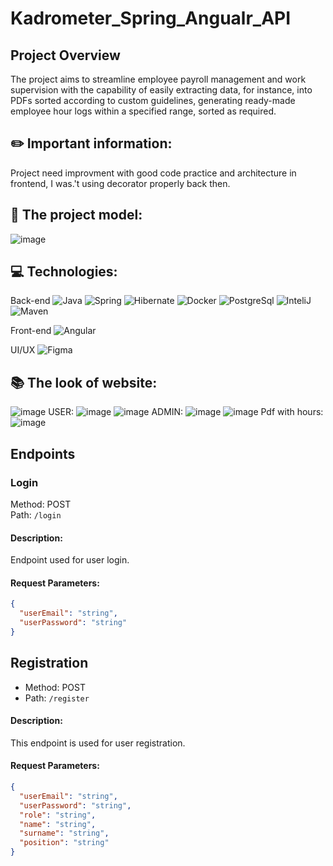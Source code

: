 # Kadrometer_Spring_Angualr_API
## Project Overview
The project aims to streamline employee payroll management and work supervision with the capability of easily extracting data, for instance, into PDFs sorted according to custom guidelines, generating ready-made employee hour logs within a specified range, sorted as required.

## **✏️ Important information:**
Project need improvment with good code practice and architecture in frontend, I was.'t using decorator properly back then.

## **🚀 The project model:**
![image](https://github.com/mat-rys/Kadrometer_Spring_Angualr_API/assets/98847639/4225d85b-0db9-4de1-849f-0662f5dd45f8)

## **💻 Technologies:**
Back-end
![Java](https://img.shields.io/badge/-Java-007396?style=flat-square&logo=java&logoColor=white) ![Spring](https://img.shields.io/badge/-Spring-6DB33F?style=flat-square&logo=spring&logoColor=white) ![Hibernate](https://img.shields.io/badge/-Hibernate-59666C?style=flat-square&logo=hibernate&logoColor=white) ![Docker](https://img.shields.io/badge/-Docker-2496ED?style=flat-square&logo=docker&logoColor=white) ![PostgreSql](https://img.shields.io/badge/-PostgreSQL-4169E1?style=flat-square&logo=postgresql&logoColor=white)
![InteliJ](https://img.shields.io/badge/-IntelliJ%20IDEA-000000?style=flat-square&logo=intellij-idea&logoColor=white) ![Maven](https://img.shields.io/badge/-Maven-C71A36?style=flat-square&logo=apache-maven&logoColor=white) 

Front-end
![Angular](https://img.shields.io/badge/-Angular-DD0031?style=flat-square&logo=angular&logoColor=white)

UI/UX
![Figma](https://img.shields.io/badge/-Figma-F24E1E?style=flat-square&logo=figma&logoColor=white)

## **📚 The look of website:**
![image](https://github.com/mat-rys/Kadrometer_Spring_Angualr_API/assets/98847639/18286c04-8a49-454a-9bbe-21805c4829bc)
USER:
![image](https://github.com/mat-rys/Kadrometer_Spring_Angualr_API/assets/98847639/bcce4d45-aae1-4aa9-90cd-1f46afa00d56)
![image](https://github.com/mat-rys/Kadrometer_Spring_Angualr_API/assets/98847639/9288552f-74f2-4401-b44e-68b2d1f0602e)
ADMIN:
![image](https://github.com/mat-rys/Kadrometer_Spring_Angualr_API/assets/98847639/a8d269da-5da7-4e36-84a3-e7f5b38a7b7f)
![image](https://github.com/mat-rys/Kadrometer_Spring_Angualr_API/assets/98847639/29c869bd-cc50-4e50-a1f4-cb3590e6c68f)
Pdf with hours:
![image](https://github.com/mat-rys/Kadrometer_Spring_Angualr_API/assets/98847639/b6b7d888-70e7-4a69-8637-15c9a1d700cb)

## Endpoints

### Login
Method: POST  
Path: `/login`
#### Description:
Endpoint used for user login.
#### Request Parameters:
```json
{
  "userEmail": "string",
  "userPassword": "string"
}
```

## Registration 
- Method: POST
- Path: `/register`
#### Description:
This endpoint is used for user registration.
#### Request Parameters:
```json
{
  "userEmail": "string",
  "userPassword": "string",
  "role": "string",
  "name": "string",
  "surname": "string",
  "position": "string"
}
```



